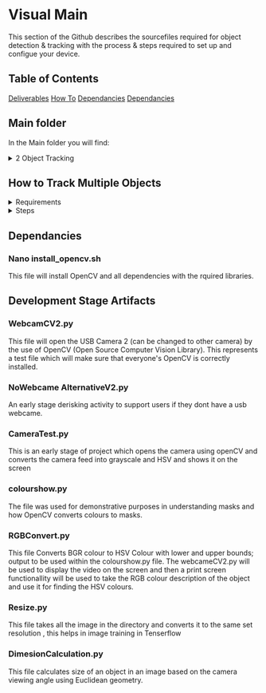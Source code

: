 # Visual Main
This section of the Github describes the sourcefiles required for object detection & tracking with the process & steps required to set up and configue your device.


## Table of Contents 
[Deliverables](#main-folder)
[How To](#how-to-track-multiple-objects)
[Dependancies](#dependancies)
[Dependancies](#development-stage-artifacts)

## Main folder
In the Main folder you will find:
<details><summary>2 Object Tracking</summary>
<p>

### 2 Object Tracking
Source file for tracking multiple object

```python
print("hello world!")
```
</p>
</details>


## How to Track Multiple Objects
<details><summary>Requirements</summary>
<p>
  
* Python 4 Enviroment with Open CV4.1.1 Installed

* 1x Serial Webcam

* Coloured Objects to track 

</p>
</details>


<details><summary>Steps</summary>
<p>

If you allready know the RGB variables of the two colours you would like to track please skip to step...

1. Open the webcam.
2. Capture image using webcam or use Printscreen Keyboard Input to copy/save image.
3. Copy the image across to a Paint editor.
4. Use the select colour picker tool on the colour of the object you want to track.
5. Note the RGB value from the application
6. Navigate to RGB Convert.py
7. Using Pythin CLI Launch and enter the 3 RGB values as command line arguments seperated by 1 white space Example: RGBConvert.py 100 100 100
8. The program will respond with lower and upper bounds printed to the CLI interface.
9. Open One of the two Object Tracking Python scripts (objecttracking.py) for Tracking of 1 object & (2objectstrack.py) for Tracking of 2 objects. ..
for 2 Object Tracking you'll need to navigate to lines 24 -> 27 These Look like:

```python
object1Lower = (8, 100, 100)
object1Upper = (28, 255, 255)
carlower = (160, 100, 100)
carupper = (180, 255, 255)
```

10. Navigate to the lines which contain the HSV Colour model bounds for lower and upper bounds.
11. Enter the RGB Convert HSV Values into the required lines 
12. Save the Python Script
13. Return to the Python CLI and execute the program using Python 3

</p>
</details>



## Dependancies
### Nano install_opencv.sh
This file will install OpenCV and all dependencies with the rquired libraries. 
## Development Stage Artifacts

### WebcamCV2.py
This file will open the USB Camera 2 (can be changed to other camera) by the use of OpenCV (Open Source Computer Vision Library). This represents a test file which will make sure that everyone's OpenCV is correctly installed. 
### NoWebcame AlternativeV2.py
An early stage derisking activity to support users if they dont have a usb webcame. 
### CameraTest.py
This is an early stage of project which opens the camera using openCV and converts the camera feed into grayscale and HSV and shows it on the screen
### colourshow.py
The file was used for demonstrative purposes in understanding masks and how OpenCV converts colours to masks. 
### RGBConvert.py
This file Converts BGR colour to HSV Colour with lower and upper bounds; output to be used within the colourshow.py file. 
The webcameCV2.py will be used to display the video on the screen and then a print screen functionallity will be used to take the RGB colour description of the object and use it for finding the HSV colours. 
### Resize.py
This file takes all the image in the directory and converts it to the same set resolution , this helps in image training in Tenserflow
### DimesionCalculation.py
This file calculates size of an object in an image based on the camera viewing angle using Euclidean geometry.
